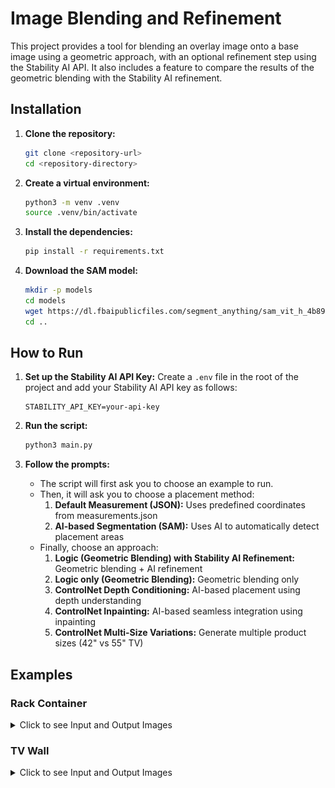 # Image Blending and Refinement

This project provides a tool for blending an overlay image onto a base image using a geometric approach, with an optional refinement step using the Stability AI API. It also includes a feature to compare the results of the geometric blending with the Stability AI refinement.

## Installation

1.  **Clone the repository:**
    ```bash
    git clone <repository-url>
    cd <repository-directory>
    ```

2.  **Create a virtual environment:**
    ```bash
    python3 -m venv .venv
    source .venv/bin/activate
    ```

3.  **Install the dependencies:**
    ```bash
    pip install -r requirements.txt
    ```

4.  **Download the SAM model:**
    ```bash
    mkdir -p models
    cd models
    wget https://dl.fbaipublicfiles.com/segment_anything/sam_vit_h_4b8939.pth
    cd ..
    ```

## How to Run

1.  **Set up the Stability AI API Key:**
    Create a `.env` file in the root of the project and add your Stability AI API key as follows:
    ```
    STABILITY_API_KEY=your-api-key
    ```

2.  **Run the script:**
    ```bash
    python3 main.py
    ```

3.  **Follow the prompts:**
    -   The script will first ask you to choose an example to run.
    -   Then, it will ask you to choose a placement method:
        1.  **Default Measurement (JSON):** Uses predefined coordinates from measurements.json
        2.  **AI-based Segmentation (SAM):** Uses AI to automatically detect placement areas
    -   Finally, choose an approach:
        1.  **Logic (Geometric Blending) with Stability AI Refinement:** Geometric blending + AI refinement
        2.  **Logic only (Geometric Blending):** Geometric blending only
        3.  **ControlNet Depth Conditioning:** AI-based placement using depth understanding
        4.  **ControlNet Inpainting:** AI-based seamless integration using inpainting
        5.  **ControlNet Multi-Size Variations:** Generate multiple product sizes (42" vs 55" TV)

## Examples

### Rack Container

<details>
<summary>Click to see Input and Output Images</summary>

| Input                                   | Output                                           |
| --------------------------------------- | ------------------------------------------------ |
| **Base Image**                          | **Logic Only**                                   |
| <img src="examples/rack_container/base_image.jpg" width="300"> | <img src="output/rack_container_logic.png" width="300">   |
| **Overlay Image**                       | **Stability Blended**                            |
| <img src="examples/rack_container/overlay_image.png" width="300"> | <img src="output/rack_container_stability_blended.png" width="300"> |
|                                         | **Comparison**                                   |
|                                         | <img src="output/rack_container_comparison.png" width="300"> |

</details>

### TV Wall

<details>
<summary>Click to see Input and Output Images</summary>

| Input                               | Output                                       |
| ----------------------------------- | -------------------------------------------- |
| **Base Image**                      | **Logic Only**                               |
| <img src="examples/tv_wall/base_image.jpg" width="300"> | <img src="output/tv_wall_logic.png" width="300">       |
| **Overlay Image**                   | **Stability Blended**                        |
| <img src="examples/tv_wall/overlay_image.png" width="300"> | <img src="output/tv_wall_stability_blended.png" width="300"> |
|                                     | **Comparison**                               |
|                                     | <img src="output/tv_wall_comparison.png" width="300"> |

</details>
